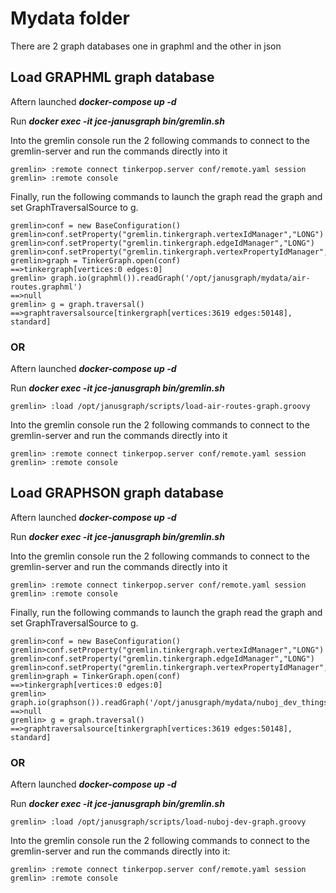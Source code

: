 # Mydata folder

There are 2 graph databases one in graphml and the other in json

## Load GRAPHML graph database   

Aftern launched ***docker-compose up -d***       

Run ***docker exec -it jce-janusgraph bin/gremlin.sh***    

Into the gremlin console run the 2 following commands to connect to the gremlin-server
and run the commands directly into it    

```
gremlin> :remote connect tinkerpop.server conf/remote.yaml session
gremlin> :remote console
```

Finally, run the following commands to launch the graph read the graph
and set GraphTraversalSource to g.

```
gremlin>conf = new BaseConfiguration()
gremlin>conf.setProperty("gremlin.tinkergraph.vertexIdManager","LONG")
gremlin>conf.setProperty("gremlin.tinkergraph.edgeIdManager","LONG")
gremlin>conf.setProperty("gremlin.tinkergraph.vertexPropertyIdManager","LONG")
gremlin>graph = TinkerGraph.open(conf)
==>tinkergraph[vertices:0 edges:0]
gremlin> graph.io(graphml()).readGraph('/opt/janusgraph/mydata/air-routes.graphml')
==>null
gremlin> g = graph.traversal()
==>graphtraversalsource[tinkergraph[vertices:3619 edges:50148], standard]
```
### OR

Aftern launched ***docker-compose up -d***       

Run ***docker exec -it jce-janusgraph bin/gremlin.sh***    

```
gremlin> :load /opt/janusgraph/scripts/load-air-routes-graph.groovy
```

Into the gremlin console run the 2 following commands to connect to the gremlin-server
and run the commands directly into it    

```
gremlin> :remote connect tinkerpop.server conf/remote.yaml session
gremlin> :remote console
```

## Load GRAPHSON graph database
Aftern launched ***docker-compose up -d***       

Run ***docker exec -it jce-janusgraph bin/gremlin.sh***    

Into the gremlin console run the 2 following commands to connect to the gremlin-server
and run the commands directly into it    

```
gremlin> :remote connect tinkerpop.server conf/remote.yaml session
gremlin> :remote console
```

Finally, run the following commands to launch the graph read the graph
and set GraphTraversalSource to g.

```
gremlin>conf = new BaseConfiguration()
gremlin>conf.setProperty("gremlin.tinkergraph.vertexIdManager","LONG")
gremlin>conf.setProperty("gremlin.tinkergraph.edgeIdManager","LONG")
gremlin>conf.setProperty("gremlin.tinkergraph.vertexPropertyIdManager","LONG")
gremlin>graph = TinkerGraph.open(conf)
==>tinkergraph[vertices:0 edges:0]
gremlin> graph.io(graphson()).readGraph('/opt/janusgraph/mydata/nuboj_dev_things_db_2022_03_11.json')
==>null
gremlin> g = graph.traversal()
==>graphtraversalsource[tinkergraph[vertices:3619 edges:50148], standard]
```    
  
    
### OR

Aftern launched ***docker-compose up -d***       

Run ***docker exec -it jce-janusgraph bin/gremlin.sh***    

```
gremlin> :load /opt/janusgraph/scripts/load-nuboj-dev-graph.groovy
```

Into the gremlin console run the 2 following commands to connect to the gremlin-server
and run the commands directly into it:   

```
gremlin> :remote connect tinkerpop.server conf/remote.yaml session
gremlin> :remote console
```